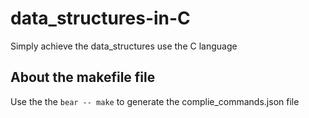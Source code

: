 # data_structures-in-C
Simply achieve the data_structures use the C language

## About the makefile file

Use the the `bear -- make` to generate the complie_commands.json file
